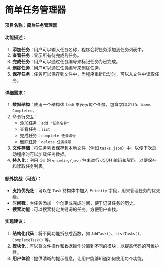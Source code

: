 # 简单任务管理器

#### 项目名称：简单任务管理器

#### 功能描述：

1. **添加任务**：用户可以输入任务名称，程序会将任务添加到任务列表中。
2. **查看任务**：显示所有待完成的任务。
3. **完成任务**：用户可以通过任务编号来标记任务为已完成。
4. **删除任务**：用户可以通过任务编号来删除任务。
5. **保存任务**：任务可以保存到文件中，当程序重新启动时，可以从文件中读取任务。

#### 详细需求：

1. **数据结构**：使用一个结构体 `Task` 来表示每个任务，包含字段如 `ID`、`Name`、`Completed`。
2. 命令行交互：
    - 添加任务：`add "任务名称"`
    - 查看任务：`list`
    - 完成任务：`complete 任务编号`
    - 删除任务：`delete 任务编号`
3. **文件存储**：将任务列表保存到本地文件（例如 `tasks.json`）中，以便下次启动程序时可以加载任务数据。
4. **持久化**：利用 Go 的 `encoding/json` 包来进行 JSON 编码和解码，以便保存和读取任务列表。

#### 额外挑战（可选）：

- **支持优先级**：可以在 `Task` 结构体中加入 `Priority` 字段，用来管理任务的优先级。
- **时间戳**：为任务添加一个创建或完成时间，便于记录任务的历史。
- **搜索功能**：可以搜索特定关键词的任务，方便用户查找。

#### 实现建议：

1. **结构化代码**：将不同功能拆分成函数，如 `AddTask()`、`ListTasks()`、`CompleteTask()` 等。
2. **模块化**：可以将文件操作和数据操作分离到不同的模块，以提高代码的可维护性。
3. **用户体验**：提供清晰的提示信息，让用户能够知道如何使用每个功能。







